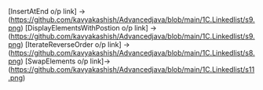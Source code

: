 [InsertAtEnd o/p link] ->(https://github.com/kavyakashish/Advancedjava/blob/main/1C.Linkedlist/s9.png)
[DisplayElementsWithPostion o/p link] ->(https://github.com/kavyakashish/Advancedjava/blob/main/1C.Linkedlist/s9.png)
[IterateReverseOrder o/p link] ->(https://github.com/kavyakashish/Advancedjava/blob/main/1C.Linkedlist/s8.png)
[SwapElements o/p link]->(https://github.com/kavyakashish/Advancedjava/blob/main/1C.Linkedlist/s11.png)
